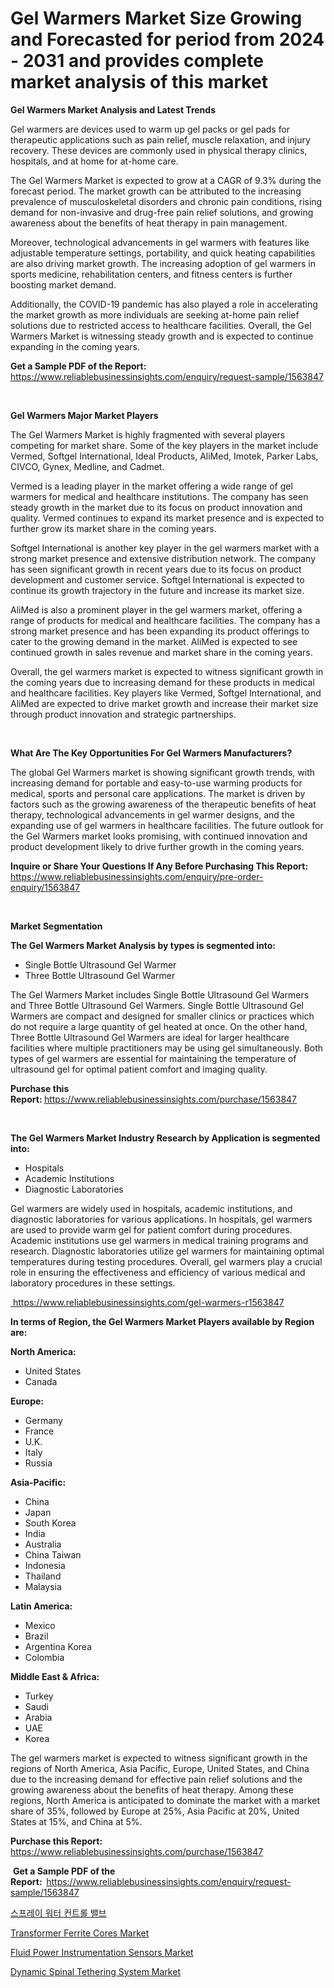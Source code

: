 <p><h1>Gel Warmers Market Size Growing and Forecasted for period from 2024 - 2031 and provides complete market analysis of this market</h1></p><p><strong>Gel Warmers Market Analysis and Latest Trends</strong></p>
<p><p>Gel warmers are devices used to warm up gel packs or gel pads for therapeutic applications such as pain relief, muscle relaxation, and injury recovery. These devices are commonly used in physical therapy clinics, hospitals, and at home for at-home care.</p><p>The Gel Warmers Market is expected to grow at a CAGR of 9.3% during the forecast period. The market growth can be attributed to the increasing prevalence of musculoskeletal disorders and chronic pain conditions, rising demand for non-invasive and drug-free pain relief solutions, and growing awareness about the benefits of heat therapy in pain management.</p><p>Moreover, technological advancements in gel warmers with features like adjustable temperature settings, portability, and quick heating capabilities are also driving market growth. The increasing adoption of gel warmers in sports medicine, rehabilitation centers, and fitness centers is further boosting market demand.</p><p>Additionally, the COVID-19 pandemic has also played a role in accelerating the market growth as more individuals are seeking at-home pain relief solutions due to restricted access to healthcare facilities. Overall, the Gel Warmers Market is witnessing steady growth and is expected to continue expanding in the coming years.</p></p>
<p><strong>Get a Sample PDF of the Report:&nbsp;</strong> <a href="https://www.reliablebusinessinsights.com/enquiry/request-sample/1563847">https://www.reliablebusinessinsights.com/enquiry/request-sample/1563847</a></p>
<p>&nbsp;</p>
<p><strong>Gel Warmers Major Market Players</strong></p>
<p><p>The Gel Warmers Market is highly fragmented with several players competing for market share. Some of the key players in the market include Vermed, Softgel International, Ideal Products, AliMed, Imotek, Parker Labs, CIVCO, Gynex, Medline, and Cadmet.</p><p>Vermed is a leading player in the market offering a wide range of gel warmers for medical and healthcare institutions. The company has seen steady growth in the market due to its focus on product innovation and quality. Vermed continues to expand its market presence and is expected to further grow its market share in the coming years.</p><p>Softgel International is another key player in the gel warmers market with a strong market presence and extensive distribution network. The company has seen significant growth in recent years due to its focus on product development and customer service. Softgel International is expected to continue its growth trajectory in the future and increase its market size.</p><p>AliMed is also a prominent player in the gel warmers market, offering a range of products for medical and healthcare facilities. The company has a strong market presence and has been expanding its product offerings to cater to the growing demand in the market. AliMed is expected to see continued growth in sales revenue and market share in the coming years.</p><p>Overall, the gel warmers market is expected to witness significant growth in the coming years due to increasing demand for these products in medical and healthcare facilities. Key players like Vermed, Softgel International, and AliMed are expected to drive market growth and increase their market size through product innovation and strategic partnerships.</p></p>
<p>&nbsp;</p>
<p><strong>What Are The Key Opportunities For Gel Warmers Manufacturers?</strong></p>
<p><p>The global Gel Warmers market is showing significant growth trends, with increasing demand for portable and easy-to-use warming products for medical, sports and personal care applications. The market is driven by factors such as the growing awareness of the therapeutic benefits of heat therapy, technological advancements in gel warmer designs, and the expanding use of gel warmers in healthcare facilities. The future outlook for the Gel Warmers market looks promising, with continued innovation and product development likely to drive further growth in the coming years.</p></p>
<p><strong>Inquire or Share Your Questions If Any Before Purchasing This Report:</strong> <a href="https://www.reliablebusinessinsights.com/enquiry/pre-order-enquiry/1563847">https://www.reliablebusinessinsights.com/enquiry/pre-order-enquiry/1563847</a></p>
<p>&nbsp;</p>
<p><strong>Market Segmentation</strong></p>
<p><strong>The Gel Warmers Market Analysis by types is segmented into:</strong></p>
<p><ul><li>Single Bottle Ultrasound Gel Warmer</li><li>Three Bottle Ultrasound Gel Warmer</li></ul></p>
<p><p>The Gel Warmers Market includes Single Bottle Ultrasound Gel Warmers and Three Bottle Ultrasound Gel Warmers. Single Bottle Ultrasound Gel Warmers are compact and designed for smaller clinics or practices which do not require a large quantity of gel heated at once. On the other hand, Three Bottle Ultrasound Gel Warmers are ideal for larger healthcare facilities where multiple practitioners may be using gel simultaneously. Both types of gel warmers are essential for maintaining the temperature of ultrasound gel for optimal patient comfort and imaging quality.</p></p>
<p><strong>Purchase this Report:&nbsp;</strong><a href="https://www.reliablebusinessinsights.com/purchase/1563847">https://www.reliablebusinessinsights.com/purchase/1563847</a></p>
<p>&nbsp;</p>
<p><strong>The Gel Warmers Market Industry Research by Application is segmented into:</strong></p>
<p><ul><li>Hospitals</li><li>Academic Institutions</li><li>Diagnostic Laboratories</li></ul></p>
<p><p>Gel warmers are widely used in hospitals, academic institutions, and diagnostic laboratories for various applications. In hospitals, gel warmers are used to provide warm gel for patient comfort during procedures. Academic institutions use gel warmers in medical training programs and research. Diagnostic laboratories utilize gel warmers for maintaining optimal temperatures during testing procedures. Overall, gel warmers play a crucial role in ensuring the effectiveness and efficiency of various medical and laboratory procedures in these settings.</p></p>
<p><a href="https://www.reliablebusinessinsights.com/gel-warmers-r1563847">&nbsp;https://www.reliablebusinessinsights.com/gel-warmers-r1563847</a></p>
<p><strong>In terms of Region, the Gel Warmers Market Players available by Region are:</strong></p>
<p>
    <p> <strong> North America: </strong>
        <ul>
            <li>United States</li>
            <li>Canada</li>
        </ul>
        </p> 
    <p> <strong> Europe: </strong>
        <ul>
            <li>Germany</li>
            <li>France</li>
            <li>U.K.</li>
            <li>Italy</li>
            <li>Russia</li>
        </ul>
        </p> 
    <p> <strong> Asia-Pacific: </strong>
        <ul>
            <li>China</li>
            <li>Japan</li>
            <li>South Korea</li>
            <li>India</li>
            <li>Australia</li>
            <li>China Taiwan</li>
            <li>Indonesia</li>
            <li>Thailand</li>
            <li>Malaysia</li>
        </ul>
        </p> 
    <p> <strong> Latin America: </strong>
        <ul>
            <li>Mexico</li>
            <li>Brazil</li>
            <li>Argentina Korea</li>
            <li>Colombia</li>
        </ul>
        </p> 
    <p> <strong> Middle East & Africa: </strong>
        <ul>
            <li>Turkey</li>
            <li>Saudi</li>
            <li>Arabia</li>
            <li>UAE</li>
            <li>Korea</li>
        </ul>
    </p>
    </p>
<p><p>The gel warmers market is expected to witness significant growth in the regions of North America, Asia Pacific, Europe, United States, and China due to the increasing demand for effective pain relief solutions and the growing awareness about the benefits of heat therapy. Among these regions, North America is anticipated to dominate the market with a market share of 35%, followed by Europe at 25%, Asia Pacific at 20%, United States at 15%, and China at 5%.</p></p>
<p><strong>Purchase this Report: </strong><a href="https://www.reliablebusinessinsights.com/purchase/1563847">https://www.reliablebusinessinsights.com/purchase/1563847</a></p>
<p>&nbsp;<strong>Get a Sample PDF of the Report:&nbsp;&nbsp;</strong><a href="https://www.reliablebusinessinsights.com/enquiry/request-sample/1563847">https://www.reliablebusinessinsights.com/enquiry/request-sample/1563847</a></p>
<p><strong></strong></p>
<p><p><a href="https://github.com/airdroplover110/Market-Research-Report-List-2/blob/main/949026975361.md">스프레이 워터 컨트롤 밸브</a></p><p><a href="https://medium.com/@ameliahaleyi77567/transformer-ferrite-cores-market-analysis-report-global-insights-by-region-type-laminated-50c20239a621">Transformer Ferrite Cores Market</a></p><p><a href="https://medium.com/@keith.sutherland8067/fluid-power-instrumentation-sensors-market-size-is-growing-at-cagr-of-13-2-f2153eb7b1e9">Fluid Power Instrumentation Sensors Market</a></p><p><a href="https://issuu.com/reportprime-2/docs/dynamic-spinal-tethering-system-market-size-2030.p">Dynamic Spinal Tethering System Market</a></p></p>
